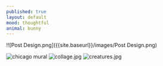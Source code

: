 ```yaml
---
published: true
layout: default
mood: thoughtful
animal: bunny
---
```

!![Post Design.png]({{site.baseurl}}/images/Post Design.png)

![chicago mural]({{site.baseurl}}/images/lssa.jpg)
![collage.jpg]({{site.baseurl}}/images/collage.jpg)
![creatures.jpg]({{site.baseurl}}/images/creatures.jpg)

